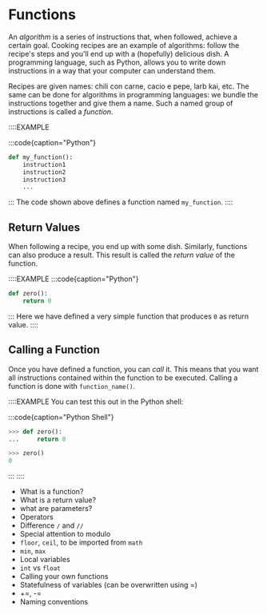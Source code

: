 # Functions

An *algorithm* is a series of instructions that, when followed, achieve a certain goal.
Cooking recipes are an example of algorithms: follow the recipe's steps and you'll end up with a (hopefully) delicious dish.
A programming language, such as Python, allows you to write down instructions in a way that your computer can understand them.

Recipes are given names: chili con carne, cacio e pepe, larb kai, etc.
The same can be done for algorithms in programming languages: we bundle the instructions together and give them a name.
Such a named group of instructions is called a *function*.

::::EXAMPLE

:::code{caption="Python"}

```python
def my_function():
    instruction1
    instruction2
    instruction3
    ...
```

:::
The code shown above defines a function named `my_function`.
::::

## Return Values

When following a recipe, you end up with some dish.
Similarly, functions can also produce a result.
This result is called the *return value* of the function.

::::EXAMPLE
:::code{caption="Python"}

```python
def zero():
    return 0
```

:::
Here we have defined a very simple function that produces `0` as return value.
::::

## Calling a Function

Once you have defined a function, you can *call* it.
This means that you want all instructions contained within the function to be executed.
Calling a function is done with `function_name()`.

::::EXAMPLE
You can test this out in the Python shell:

:::code{caption="Python Shell"}

```python
>>> def zero():
...     return 0

>>> zero()
0
```

:::
::::


* What is a function?
* What is a return value?
* what are parameters?
* Operators
* Difference `/` and `//`
* Special attention to modulo
* `floor`, `ceil`, to be imported from `math`
* `min`, `max`
* Local variables
* `int` vs `float`
* Calling your own functions
* Statefulness of variables (can be overwritten using =)
* +=, -=
* Naming conventions
